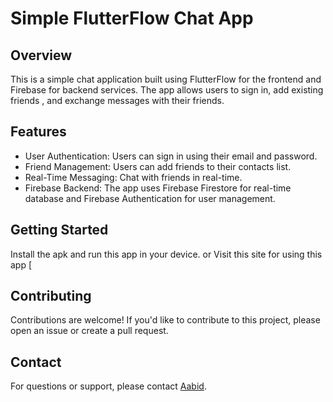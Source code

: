 # Simple FlutterFlow Chat App


## Overview

This is a simple chat application built using FlutterFlow for the frontend and Firebase for backend services. The app allows users to sign in, add existing friends , and exchange messages with their friends.

## Features

- User Authentication: Users can sign in using their email and password.
- Friend Management: Users can add friends to their contacts list.
- Real-Time Messaging: Chat with friends in real-time.
- Firebase Backend: The app uses Firebase Firestore for real-time database and Firebase Authentication for user management.

## Getting Started

Install the apk and run this app in your device.
or Visit this site for using this app [



## Contributing

Contributions are welcome! If you'd like to contribute to this project, please open an issue or create a pull request.



## Contact

For questions or support, please contact [Aabid](aabidhussainpas@gmail,com).


